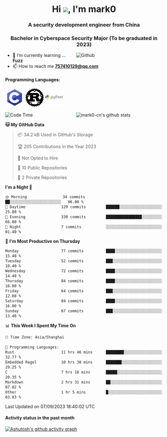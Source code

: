 <h1 align="center">Hi <img src="https://raw.githubusercontent.com/iampavangandhi/iampavangandhi/master/gifs/Hi.gif" width="30px">, I'm mark0</h1>

<h3 align="center">A security development engineer from China</h3>
<h3 align="center">Bachelor in Cyberspace Security Major (To be graduated in 2023)</h3>

<img width="55%" align="right" alt="Github" src="https://raw.githubusercontent.com/onimur/.github/master/.resources/git-header.svg" />

<!-- - 🔭 I’m currently working on **vKarma Webapp** -->
<!-- - 💬 Ask me about ... **Web Develpoment** -->
<!-- - 😄 Employement ... **Open for intern opportunities** -->
<!-- - ⚡ Fun fact ... **Anime**❤ -->
- 🌱 I’m currently learning ... **Fuzz**
- 📫 How to reach me **757410129@qq.com**
<!-- - 📨 Or reach me **757410129@qq.com** -->

<h4>Programming Languages: </h4>
<p align="left">
 <img style="margin: auto;" src="https://raw.githubusercontent.com/sachinverma53121/sachinverma53121/master/icons/c.png" alt=c width="60" height="60"/>
 <img style="margin: auto;" src="https://raw.githubusercontent.com/mark0-cn/blog_img/master/img/202309031232124.png" alt=cplusplus width="60" height="60"/>
 <img style="margin: auto;" src="https://raw.githubusercontent.com/sachinverma53121/sachinverma53121/master/icons/python.png" alt=python width="60" height="60"/>
</p>


<img width="55%" align="right" alt="mark0-cn's github stats" src="https://github-readme-stats.vercel.app/api?username=mark0-cn&show_icons=true&hide_border=true" />

<!--START_SECTION:waka-->
![Code Time](http://img.shields.io/badge/Code%20Time-1%2C236%20hrs%2023%20mins-blue)

**🐱 My GitHub Data** 

> 📦 34.2 kB Used in GitHub's Storage 
 > 
> 🏆 205 Contributions in the Year 2023
 > 
> 🚫 Not Opted to Hire
 > 
> 📜 10 Public Repositories 
 > 
> 🔑 2 Private Repositories 
 > 
**I'm a Night 🦉** 

```text
🌞 Morning                34 commits          ██░░░░░░░░░░░░░░░░░░░░░░░   06.80 % 
🌆 Daytime                129 commits         ██████░░░░░░░░░░░░░░░░░░░   25.80 % 
🌃 Evening                330 commits         ████████████████░░░░░░░░░   66.00 % 
🌙 Night                  7 commits           ░░░░░░░░░░░░░░░░░░░░░░░░░   01.40 % 
```
📅 **I'm Most Productive on Thursday** 

```text
Monday                   77 commits          ████░░░░░░░░░░░░░░░░░░░░░   15.40 % 
Tuesday                  52 commits          ███░░░░░░░░░░░░░░░░░░░░░░   10.40 % 
Wednesday                72 commits          ████░░░░░░░░░░░░░░░░░░░░░   14.40 % 
Thursday                 84 commits          ████░░░░░░░░░░░░░░░░░░░░░   16.80 % 
Friday                   64 commits          ███░░░░░░░░░░░░░░░░░░░░░░   12.80 % 
Saturday                 84 commits          ████░░░░░░░░░░░░░░░░░░░░░   16.80 % 
Sunday                   67 commits          ███░░░░░░░░░░░░░░░░░░░░░░   13.40 % 
```


📊 **This Week I Spent My Time On** 

```text
🕑︎ Time Zone: Asia/Shanghai

💬 Programming Languages: 
Rust                     11 hrs 46 mins      ████████░░░░░░░░░░░░░░░░░   32.77 % 
Embedded Ragel           10 hrs 30 mins      ███████░░░░░░░░░░░░░░░░░░   29.25 % 
C                        7 hrs 18 mins       █████░░░░░░░░░░░░░░░░░░░░   20.35 % 
Markdown                 2 hrs 31 mins       ██░░░░░░░░░░░░░░░░░░░░░░░   07.02 % 
Other                    1 hr 5 mins         █░░░░░░░░░░░░░░░░░░░░░░░░   03.03 % 
```


 Last Updated on 07/09/2023 18:40:02 UTC
<!--END_SECTION:waka-->

<h4>Activity status in the past month</h4>

[![Ashutosh's github activity graph](https://github-readme-activity-graph.vercel.app/graph?username=mark0-cn&theme=dracula)](https://github.com/ashutosh00710/github-readme-activity-graph)

<!--
**mark0-cn/mark0-cn** is a ✨ _special_ ✨ repository because its `README.md` (this file) appears on your GitHub profile.

Here are some ideas to get you started:

- 🔭 I’m currently working on ...
- 🌱 I’m currently learning ...
- 👯 I’m looking to collaborate on ...
- 🤔 I’m looking for help with ...
- 💬 Ask me about ...
- 📫 How to reach me: ...
- 😄 Pronouns: ...
- ⚡ Fun fact: ...
-->

